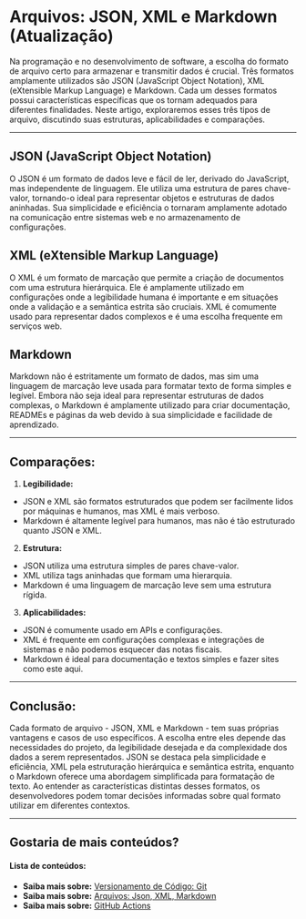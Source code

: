 # Arquivos: JSON, XML e Markdown (Atualização)

Na programação e no desenvolvimento de software, a escolha do formato de arquivo certo para armazenar e transmitir dados é crucial. Três formatos amplamente utilizados são JSON (JavaScript Object Notation), XML (eXtensible Markup Language) e Markdown. Cada um desses formatos possui características específicas que os tornam adequados para diferentes finalidades. Neste artigo, exploraremos esses três tipos de arquivo, discutindo suas estruturas, aplicabilidades e comparações.

***

## JSON (JavaScript Object Notation)

O JSON é um formato de dados leve e fácil de ler, derivado do JavaScript, mas independente de linguagem. Ele utiliza uma estrutura de pares chave-valor, tornando-o ideal para representar objetos e estruturas de dados aninhadas. Sua simplicidade e eficiência o tornaram amplamente adotado na comunicação entre sistemas web e no armazenamento de configurações.

## XML (eXtensible Markup Language)

O XML é um formato de marcação que permite a criação de documentos com uma estrutura hierárquica. Ele é amplamente utilizado em configurações onde a legibilidade humana é importante e em situações onde a validação e a semântica estrita são cruciais. XML é comumente usado para representar dados complexos e é uma escolha frequente em serviços web.

## Markdown

Markdown não é estritamente um formato de dados, mas sim uma linguagem de marcação leve usada para formatar texto de forma simples e legível. Embora não seja ideal para representar estruturas de dados complexas, o Markdown é amplamente utilizado para criar documentação, READMEs e páginas da web devido à sua simplicidade e facilidade de aprendizado.

***

## Comparações:

1. **Legibilidade:**

* JSON e XML são formatos estruturados que podem ser facilmente lidos por máquinas e humanos, mas XML é mais verboso.
* Markdown é altamente legível para humanos, mas não é tão estruturado quanto JSON e XML.

2. **Estrutura:**

* JSON utiliza uma estrutura simples de pares chave-valor.
* XML utiliza tags aninhadas que formam uma hierarquia.
* Markdown é uma linguagem de marcação leve sem uma estrutura rígida.

3. **Aplicabilidades:**

* JSON é comumente usado em APIs e configurações.
* XML é frequente em configurações complexas e integrações de sistemas e não podemos esquecer das notas fiscais.
* Markdown é ideal para documentação e textos simples e fazer sites como este aqui.

***

## Conclusão:

Cada formato de arquivo - JSON, XML e Markdown - tem suas próprias vantagens e casos de uso específicos. A escolha entre eles depende das necessidades do projeto, da legibilidade desejada e da complexidade dos dados a serem representados. JSON se destaca pela simplicidade e eficiência, XML pela estruturação hierárquica e semântica estrita, enquanto o Markdown oferece uma abordagem simplificada para formatação de texto. Ao entender as características distintas desses formatos, os desenvolvedores podem tomar decisões informadas sobre qual formato utilizar em diferentes contextos.

***

## Gostaria de mais conteúdos?

#### Lista de conteúdos:

- **Saiba mais sobre:** [Versionamento de Código: Git](/)
- **Saiba mais sobre:** [Arquivos: Json, XML, Markdown](/arquivos.html)
- **Saiba mais sobre:** [GitHub Actions](/actions.html)